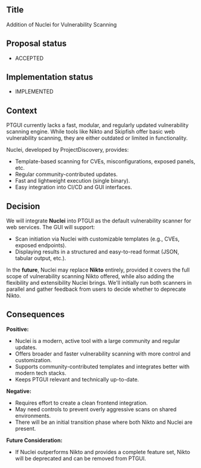 ## Title

Addition of Nuclei for Vulnerability Scanning

## Proposal status

-   ACCEPTED

## Implementation status

-   IMPLEMENTED

## Context

PTGUI currently lacks a fast, modular, and regularly updated vulnerability scanning engine. While tools like Nikto and Skipfish offer basic web vulnerability scanning, they are either outdated or limited in functionality.

Nuclei, developed by ProjectDiscovery, provides:

-   Template-based scanning for CVEs, misconfigurations, exposed panels, etc.
-   Regular community-contributed updates.
-   Fast and lightweight execution (single binary).
-   Easy integration into CI/CD and GUI interfaces.

## Decision

We will integrate **Nuclei** into PTGUI as the default vulnerability scanner for web services. The GUI will support:

-   Scan initiation via Nuclei with customizable templates (e.g., CVEs, exposed endpoints).
-   Displaying results in a structured and easy-to-read format (JSON, tabular output, etc.).

In the **future**, Nuclei may replace **Nikto** entirely, provided it covers the full scope of vulnerability scanning Nikto offered, while also adding the flexibility and extensibility Nuclei brings. We'll initially run both scanners in parallel and gather feedback from users to decide whether to deprecate Nikto.

## Consequences

**Positive:**

-   Nuclei is a modern, active tool with a large community and regular updates.
-   Offers broader and faster vulnerability scanning with more control and customization.
-   Supports community-contributed templates and integrates better with modern tech stacks.
-   Keeps PTGUI relevant and technically up-to-date.

**Negative:**

-   Requires effort to create a clean frontend integration.
-   May need controls to prevent overly aggressive scans on shared environments.
-   There will be an initial transition phase where both Nikto and Nuclei are present.

**Future Consideration:**

-   If Nuclei outperforms Nikto and provides a complete feature set, Nikto will be deprecated and can be removed from PTGUI.
